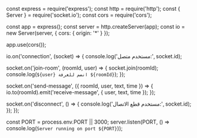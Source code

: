const express = require('express');
const http = require('http');
const { Server } = require('socket.io');
const cors = require('cors');

const app = express();
const server = http.createServer(app);
const io = new Server(server, {
  cors: {
    origin: '*'
  }
});

app.use(cors());

io.on('connection', (socket) => {
  console.log('مستخدم متصل:', socket.id);

  socket.on('join-room', (roomId, user) => {
    socket.join(roomId);
    console.log(`${user} انضم للغرفة ${roomId}`);
  });

  socket.on('send-message', ({ roomId, user, text, time }) => {
    io.to(roomId).emit('receive-message', { user, text, time });
  });

  socket.on('disconnect', () => {
    console.log('مستخدم قطع الاتصال:', socket.id);
  });
});

const PORT = process.env.PORT || 3000;
server.listen(PORT, () => console.log(`Server running on port ${PORT}`));
